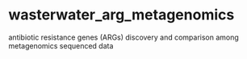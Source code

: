 # wasterwater_arg_metagenomics

antibiotic resistance genes (ARGs) discovery and comparison among metagenomics sequenced data
